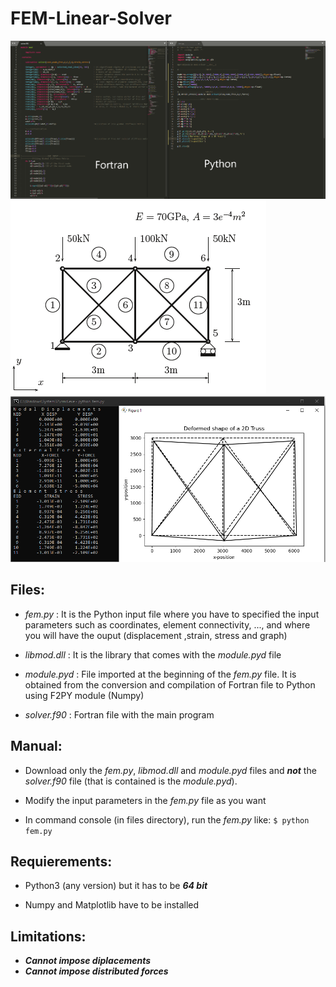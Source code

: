 # FEM-Linear-Solver
![](https://github.com/DNezzar/FEM-Linear-Solver/blob/master/code.png)
![](https://github.com/DNezzar/FEM-Linear-Solver/blob/master/example.png) 
![](https://github.com/DNezzar/FEM-Linear-Solver/blob/master/results.png)
## Files:

- *fem.py* : It is the Python input file where you have to specified the input parameters such as coordinates, element connectivity, ..., and where you will have the ouput (displacement ,strain, stress and graph)

- *libmod.dll* : It is the library that comes with the *module.pyd* file

- *module.pyd* : File imported at the beginning of the *fem.py* file. It is obtained from the conversion and compilation of Fortran file to Python using F2PY module (Numpy)

- *solver.f90* : Fortran file with the main program 

## Manual:

- Download only the *fem.py*, *libmod.dll* and *module.pyd* files and ***not*** the *solver.f90* file (that is contained is the *module.pyd*). 

- Modify the input parameters in the *fem.py* file as you want

- In command console (in files directory), run the *fem.py* like: ```$ python fem.py```

## Requierements:

- Python3 (any version) but it has to be ***64 bit***

- Numpy and Matplotlib have to be installed

## Limitations:

- ***Cannot impose diplacements***
- ***Cannot impose distributed forces***
